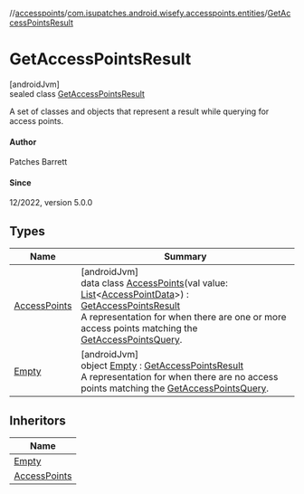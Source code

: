 //[accesspoints](../../../index.md)/[com.isupatches.android.wisefy.accesspoints.entities](../index.md)/[GetAccessPointsResult](index.md)

# GetAccessPointsResult

[androidJvm]\
sealed class [GetAccessPointsResult](index.md)

A set of classes and objects that represent a result while querying for access points.

#### Author

Patches Barrett

#### Since

12/2022, version 5.0.0

## Types

| Name | Summary |
|---|---|
| [AccessPoints](-access-points/index.md) | [androidJvm]<br>data class [AccessPoints](-access-points/index.md)(val value: [List](https://kotlinlang.org/api/latest/jvm/stdlib/kotlin.collections/-list/index.html)&lt;[AccessPointData](../-access-point-data/index.md)&gt;) : [GetAccessPointsResult](index.md)<br>A representation for when there are one or more access points matching the [GetAccessPointsQuery](../-get-access-points-query/index.md). |
| [Empty](-empty/index.md) | [androidJvm]<br>object [Empty](-empty/index.md) : [GetAccessPointsResult](index.md)<br>A representation for when there are no access points matching the [GetAccessPointsQuery](../-get-access-points-query/index.md). |

## Inheritors

| Name |
|---|
| [Empty](-empty/index.md) |
| [AccessPoints](-access-points/index.md) |
